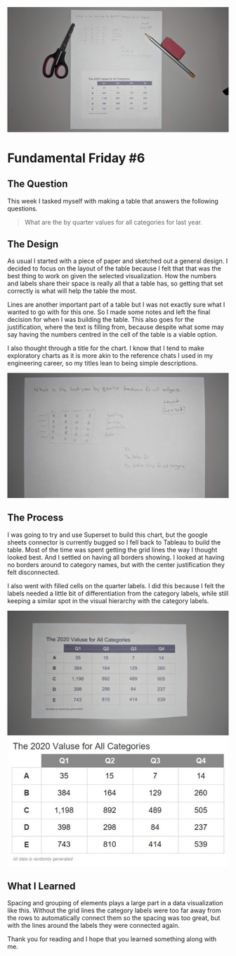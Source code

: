 ![A page of paper with hand written text and cut out images placed on top](../assets/ff7_hero.jpg)

# Fundamental Friday #6

## The Question

This week I tasked myself with making a table that answers the following questions.

> What are the by quarter values for all categories for last year.

## The Design

As usual I started with a piece of paper and sketched out a general design.  I decided to focus on the layout of the table because I felt that that was the best thing to work on given the selected visualization.  How the numbers and labels share their space is really all that a table has, so getting that set correctly is what will help the table the most. 

Lines are another important part of a table but I was not exactly sure what I wanted to go with for this one.  So I made some notes and left the final decision for when I was building the table.  This also goes for the justification, where the text is filling from, because despite what some may say having the numbers centred in the cell of the table is a viable option.

I also thought through a title for the chart.  I know that I tend to make exploratory charts as it is more akin to the reference chats I used in my engineering career, so my titles lean to being simple descriptions.

![A page of paper with hand written text](../assets/ff7_design.jpg)

## The Process

I was going to try and use Superset to build this chart, but the google sheets connector is currently bugged so I fell back to Tableau to build the table.  Most of the time was spent getting the grid lines the way I thought looked best.  And I settled on having all borders showing.  I looked at having no borders around to category names, but with the center justification they felt disconnected.

I also went with filled cells on the quarter labels. I did this because I felt the labels needed a little bit of differentiation from the category labels, while still keeping a similar spot in the visual hierarchy with the category labels.

![A cut out images of a table of numbers](../assets/ff7_process.jpg)
![An image of a table of numbers](../assets/ff7_final.jpg)

## What I Learned

Spacing and grouping of elements plays a large part in a data visualization like this.  Without the grid lines the category labels were too far away from the rows to automatically connect them so the spacing was too great, but with the lines around the labels they were connected again.

Thank you for reading and I hope that you learned something along with me. 
